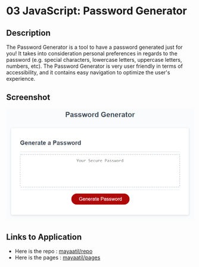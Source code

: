 # 03 JavaScript: Password Generator

## Description

The Password Generator is a tool to have a password generated just for you! It takes into consideration personal preferences in regards to the password (e.g. special characters, lowercase letters, uppercase letters, numbers, etc). The Password Generator is very user friendly in terms of accessibility, and it contains easy navigation to optimize the user's experience.

## Screenshot

![The Password Generator includes a user button to initiate the generator where a randomized password will appear one each time. A window screen is available so that the user can see the password that was created for him or her.](./assets/images/03-javascript-homework-demo.png)

## Links to Application

- Here is the repo : [mayaatil/repo](https://github.com/mayaatil/hw3)
- Here is the pages : [mayaatil/pages](https://mayaatil.github.io/hw3/)
